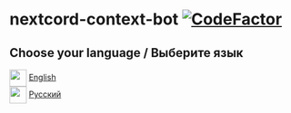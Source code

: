 # nextcord-context-bot [![CodeFactor](https://www.codefactor.io/repository/github/r-liner/discord-commands-bot/badge)](https://www.codefactor.io/repository/github/r-liner/discord-commands-bot)

## Choose your language / Выберите язык

<img class="us" src="https://flagpedia.net/data/flags/w580/us.webp" width=30 align="center"> [English](https://github.com/r-liner/discord-bot-ru/blob/0.7.4/readme%60s/EN.MD)
<br>
<img src="https://flagpedia.net/data/flags/w580/ru.webp" width=30 align="center"> [Русский](https://github.com/r-liner/discord-bot-ru/blob/0.7.4/readme%60s/RU.MD)
